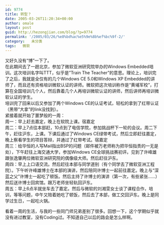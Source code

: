 ```yaml
---
id: 9774
title: 转型？
date: 2005-03-26T11:20:34+00:00
author: omale
layout: post
guid: http://hezongjian.com/blog/?p=9774
permalink: '/2005/03/26/%e8%bd%ac%e5%9e%8b%ef%bc%9f-2/'
category:   未分类
tags:   微软
---
```

又好久没有“博”一下了。  
在此期间去了一趟北京，参加了微软亚洲研究院举办的Windows&nbsp;Embedded培训。这次培训名字叫TTT，似乎是&#8221;Train&nbsp;The&nbsp;Teacher&#8221;的意思。理论上，培训完了之后，我就是全仅有的几个Windows&nbsp;CE&nbsp;5.0和Windows&nbsp;XP&nbsp;Embedded的讲师了，而且还有资格培训微软认证的讲师。微软把这次培训称作是“黄埔军校”，打算在全国培训几个人，然后靠着几个人再培训微软认证的讲师，然后讲师再培训微软认证的学生。  
培训完了回来以后又参加了两个Windows&nbsp;CE的认证考试，轻松的拿到了红带认证（黑带“大拿”的link没找到）。  
紧接着就开始了噩梦般的一周：  
周一：早上赶去嘉定，晚上在软院上课。宿嘉定  
周二：早上7点往本部赶，10点到了电信学院，参加挑战杯下一轮的会议。周二下午，赶往沪东，上课。下课后通过了Windows&nbsp;CE绿带考试，然后立即赶往嘉定，晚上察看学生的项目答辩，并通过了红带考试。宿嘉定  
周三：给华恒的人写Mail指出BSP的问题（邮件被万老师称为把华恒指责的一无是处），下午赶往上海交通大学，参加Windows&nbsp;CE全球挑战赛初评。见到了许峰雄跟张逸肇两位微软亚洲研究院的偶像级大师。然后赶往沪东。  
周四：早上上口语交流。然后赶往本部与同学道别（有个同学去了微软亚洲工程院）。下午听许峰雄博士在本部的演讲，然后陪同许博士一起前往嘉定。晚上与“深蓝之父”许博士一起吃了顿饭。然后主持了许博士的演讲（第一次，有些紧张……）然后送许博士回宾馆。跟万老师坐轻轨回沪东。  
周五：早上6点半就坐车去了嘉定。然后与微软的刘湘雯女士谈了课程合作，培训，等等问题，中午又陪着她吃了顿饭，然后去了本部，做工交回沪东。晚上是同学过生日，一起吃火锅。

看着一周的生活，与我的一些同门师兄弟差别了很多。回想一下，这个学期似乎就没有进过教室，没有Coding过。不知道自己以后的路会是怎么样啊。